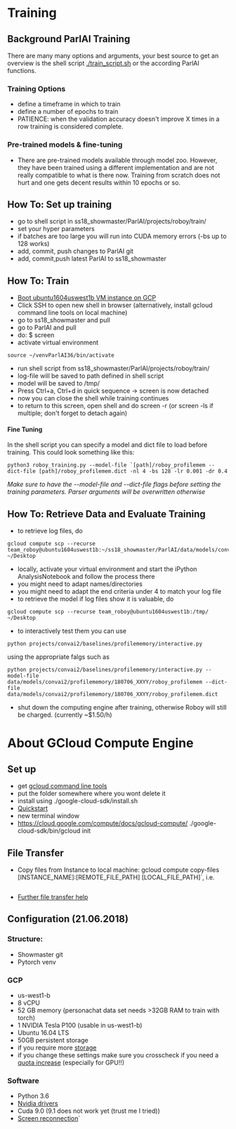 # Training

## Background ParlAI Training
There are many many options and arguments, your best source to get an overview is the shell script [./train_script.sh](https://github.com/Roboy/ParlAI/blob/master/projects/roboy/train/roboy_train_profilememory.sh) or the according ParlAI functions.
### Training Options
- define a timeframe in which to train
- define a number of epochs to train
- PATIENCE: when the validation accuracy doesn't improve X times in a row training is considered complete.
### Pre-trained models & fine-tuning
- There are pre-trained models available through model zoo. However, they have been trained using a different implementation and are not really compatible to what is there now. Training from scratch does not hurt and one gets decent results within 10 epochs or so. 


## How To: Set up training
- go to shell script in ss18_showmaster/ParlAI/projects/roboy/train/
- set your hyper parameters
- if batches are too large you will run into CUDA memory errors (-bs up to 128 works)
- add, commit, push changes to ParlAI git
- add, commit,push latest ParlAI to ss18_showmaster 

## How To: Train
- [Boot ubuntu1604uswest1b VM instance on GCP](https://console.cloud.google.com/compute/ )
- Click SSH to open new shell in browser (alternatively, install gcloud command line tools on local machine)
- go to ss18_showmaster and pull
- go to ParlAI and pull
- do: $ screen
- activate virtual environment 
```
source ~/venvParlAI36/bin/activate
```
- run shell script from ss18_showmaster/ParlAI/projects/roboy/train/
- log-file will be saved to path defined in shell script
- model will be saved to /tmp/
- Press Ctrl+a, Ctrl+d in quick sequence -> screen is now detached
- now you can close the shell while training continues
- to return to this screen, open shell and do screen -r (or screen -ls if multiple; don't forget to detach again)

#### Fine Tuning
In the shell script you can specify a model and dict file to load before training. This could look something like this:
```
python3 roboy_training.py --model-file `[path]/roboy_profilemem --dict-file [path]/roboy_profilemem.dict -nl 4 -bs 128 -lr 0.001 -dr 0.4
```
_Make sure to have the --model-file and --dict-file flags before setting the training parameters. Parser arguments will be overwritten otherwise_

## How To: Retrieve Data and Evaluate Training
- to retrieve log files, do 
```
gcloud compute scp --recurse team_roboy@ubuntu1604uswest1b:~/ss18_showmaster/ParlAI/data/models/convai2/profilememory ~/Desktop
```
- locally, activate your virtual environment and start the iPython AnalysisNotebook and follow the process there
- you might need to adapt names/directories
- you might need to adapt the end criteria under 4 to match your log file
- to retrieve the model if log files show it is valuable, do 
```
gcloud compute scp --recurse team_roboy@ubuntu1604uswest1b:/tmp/ ~/Desktop
```
- to interactively test them you can use 
```
python projects/convai2/baselines/profilememory/interactive.py 
```
using the appropriate falgs such as
```
python projects/convai2/baselines/profilememory/interactive.py --model-file data/models/convai2/profilememory/180706_XXYY/roboy_profilemem --dict-file data/models/convai2/profilememory/180706_XXYY/roboy_profilemem.dict
```
- shut down the computing engine after training, otherwise Roboy will still be charged. (currently ~$1.50/h)

# About GCloud Compute Engine
## Set up
- get [gcloud command line tools](https://cloud.google.com/sdk)
- put the folder somewhere where you wont delete it
- install using ./google-cloud-sdk/install.sh
- [Quickstart](https://cloud.google.com/sdk/docs/quickstart-macos)
- new terminal window
- https://cloud.google.com/compute/docs/gcloud-compute/
./google-cloud-sdk/bin/gcloud init

## File Transfer
- Copy files from Instance to local machine: gcloud compute copy-files [INSTANCE_NAME]:[REMOTE_FILE_PATH] [LOCAL_FILE_PATH]`, i.e.
```gcloud compute scp --recurse team_roboy@ubuntu1604uswest1b:~/ParlAI/data/models/convai2/profilememory ~/Desktop'
```
- [Further file transfer help](https://cloud.google.com/compute/docs/instances/transfer-files)

## Configuration (21.06.2018)

### Structure:
- Showmaster git
- Pytorch venv

### GCP
- us-west1-b
- 8 vCPU
- 52 GB memory (personachat data set needs >32GB RAM to train with torch)
- 1 NVIDIA Tesla P100 (usable in us-west1-b)
- Ubuntu 16.04 LTS
- 50GB persistent storage 
- if you require more [storage](https://cloud.google.com/compute/docs/disks/add-persistent-disk)
- if you change these settings make sure you crosscheck if you need a [quota increase](https://console.cloud.google.com/iam-admin/quotas) (especially for GPU!!) 

### Software
- Python 3.6
- [Nvidia drivers](https://cloud.google.com/compute/docs/gpus/add-gpus)
- Cuda 9.0 (9.1 does not work yet (trust me I tried))
- [Screen reconnection](https://www.howtogeek.com/howto/ubuntu/keep-your-ssh-session-running-when-you-disconnect/)`
